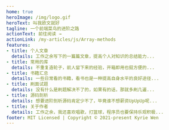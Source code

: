 ```yaml
---
home: true
heroImage: /img/logo.gif
heroText: 叫我欧文就好
tagline: 一个前端菜鸟的进阶之路
actionText: 前往阅读 →
actionLink: /my-articles/js/Array-methods
features:
- title: 个人文章
  details: 工作之余写下的一篇篇文章，提高个人对知识的总结能力...
- title: 常用的库
  details: 不重复造轮子，前人留下来的经验，开箱即用也挺方便的...
- title: 书籍汇总
  details: 一些日常看的书籍，看书也是一种提高自身水平的良好途径...
- title: 刷面试题
  details: 没有什么是刷题解决不了的，如果有的话，那就多刷几遍...
- title: 源码剖析
  details: 想要进阶剖析源码肯定少不了，毕竟谁不想薪资UpUpUp呢...
- title: 关于作者
  details: 工作之余，我还喜欢唱歌，打篮球，程序员也要保持乐观积极...
footer: MIT Licensed | Copyright © 2021-present Kyrie Wen
---
```

